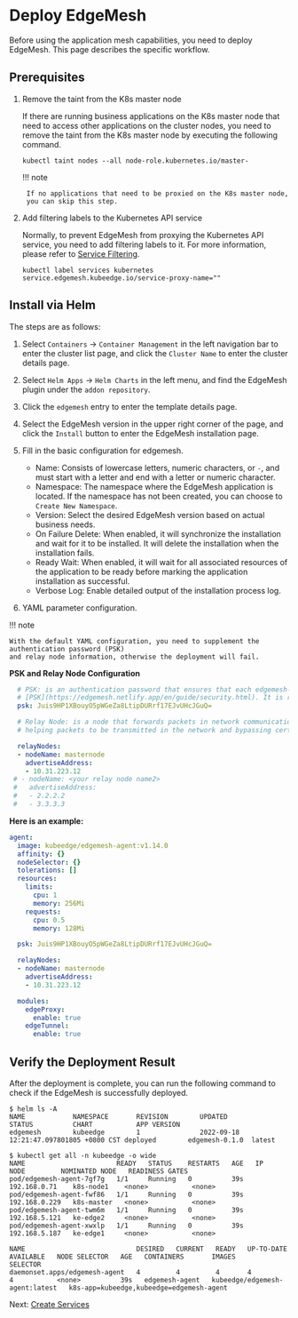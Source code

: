 # Deploy EdgeMesh

Before using the application mesh capabilities, you need to deploy EdgeMesh.
This page describes the specific workflow.

## Prerequisites

1. Remove the taint from the K8s master node

    If there are running business applications on the K8s master node that need to access other applications on the cluster nodes, you need to remove the taint from the K8s master node by executing the following command.

    ```shell
    kubectl taint nodes --all node-role.kubernetes.io/master-
    ```

    !!! note
    
        If no applications that need to be proxied on the K8s master node,
        you can skip this step.

2. Add filtering labels to the Kubernetes API service

    Normally, to prevent EdgeMesh from proxying the Kubernetes API service, you need to add filtering labels to it. For more information, please refer to [Service Filtering](https://edgemesh.netlify.app/en/advanced/hybrid-proxy.html#service-filtering).

    ```shell
    kubectl label services kubernetes service.edgemesh.kubeedge.io/service-proxy-name=""
    ```

## Install via Helm

The steps are as follows:

1. Select `Containers` -> `Container Management` in the left navigation bar to enter the cluster list page, and click the `Cluster Name` to enter the cluster details page.

2. Select `Helm Apps` -> `Helm Charts` in the left menu, and find the EdgeMesh plugin under the `addon repository`.

3. Click the `edgemesh` entry to enter the template details page.

4. Select the EdgeMesh version in the upper right corner of the page,
   and click the `Install` button to enter the EdgeMesh installation page.

5. Fill in the basic configuration for edgemesh.

    - Name: Consists of lowercase letters, numeric characters, or `-`, and must start with a letter and end with a letter or numeric character.
    - Namespace: The namespace where the EdgeMesh application is located. If the namespace has not been created, you can choose to `Create New Namespace`.
    - Version: Select the desired EdgeMesh version based on actual business needs.
    - On Failure Delete: When enabled, it will synchronize the installation and wait for it to be installed. It will delete the installation when the installation fails.
    - Ready Wait: When enabled, it will wait for all associated resources of the application to be ready before marking the application installation as successful.
    - Verbose Log: Enable detailed output of the installation process log.

6. YAML parameter configuration.

!!! note

    With the default YAML configuration, you need to supplement the authentication password (PSK)
    and relay node information, otherwise the deployment will fail.

**PSK and Relay Node Configuration**

```yaml
  # PSK: is an authentication password that ensures that each edgemesh-agent can only establish a connection if it has the same "PSK password". For more information, please refer to
  # [PSK](https://edgemesh.netlify.app/en/guide/security.html). It is recommended to generate it using openssl, or it can be set to a custom random string.
  psk: Juis9HP1XBouyO5pWGeZa8LtipDURrf17EJvUHcJGuQ=

  # Relay Node: is a node that forwards packets in network communication. It acts as a bridge between the source node and the destination node in communication,
  # helping packets to be transmitted in the network and bypassing certain restrictions or obstacles. In EdgeMesh, it is usually a cloud node, and multiple relay nodes can be added.

  relayNodes:
  - nodeName: masternode
    advertiseAddress:
    - 10.31.223.12
 # - nodeName: <your relay node name2>
 #   advertiseAddress:
 #   - 2.2.2.2
 #   - 3.3.3.3
```

**Here is an example:**

```yaml
agent:
  image: kubeedge/edgemesh-agent:v1.14.0
  affinity: {}
  nodeSelector: {}
  tolerations: []
  resources:
    limits:
      cpu: 1
      memory: 256Mi
    requests:
      cpu: 0.5
      memory: 128Mi

  psk: Juis9HP1XBouyO5pWGeZa8LtipDURrf17EJvUHcJGuQ=

  relayNodes:
  - nodeName: masternode
    advertiseAddress:
    - 10.31.223.12

  modules:
    edgeProxy:
      enable: true
    edgeTunnel:
      enable: true
```

## Verify the Deployment Result

After the deployment is complete, you can run the following command to check if the EdgeMesh is successfully deployed.

```shell
$ helm ls -A
NAME            NAMESPACE       REVISION        UPDATED                                 STATUS          CHART           APP VERSION
edgemesh        kubeedge        1               2022-09-18 12:21:47.097801805 +0800 CST deployed        edgemesh-0.1.0  latest

$ kubectl get all -n kubeedge -o wide
NAME                       READY   STATUS    RESTARTS   AGE   IP              NODE         NOMINATED NODE   READINESS GATES
pod/edgemesh-agent-7gf7g   1/1     Running   0          39s   192.168.0.71    k8s-node1    <none>           <none>
pod/edgemesh-agent-fwf86   1/1     Running   0          39s   192.168.0.229   k8s-master   <none>           <none>
pod/edgemesh-agent-twm6m   1/1     Running   0          39s   192.168.5.121   ke-edge2     <none>           <none>
pod/edgemesh-agent-xwxlp   1/1     Running   0          39s   192.168.5.187   ke-edge1     <none>           <none>

NAME                            DESIRED   CURRENT   READY   UP-TO-DATE   AVAILABLE   NODE SELECTOR   AGE   CONTAINERS       IMAGES                           SELECTOR
daemonset.apps/edgemesh-agent   4         4         4       4            4           <none>          39s   edgemesh-agent   kubeedge/edgemesh-agent:latest   k8s-app=kubeedge,kubeedge=edgemesh-agent
```

Next: [Create Services](service.md)
